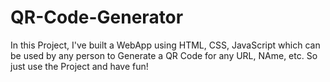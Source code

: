 # QR-Code-Generator
In this Project, I've built a WebApp using HTML, CSS, JavaScript which can be used by any person to Generate a QR Code for any URL, NAme, etc. So just use the Project and have fun!
